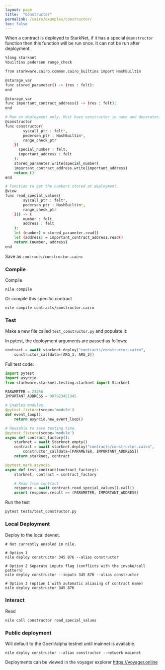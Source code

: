 ```yaml
---
layout: page
title:  "Constructor"
permalink: /cairo/examples/constructor/
toc: false
---
```


When a contract is deployed to StarkNet, if it has a special
`@constructor` function then this function will be run once. It
can not be run after deployment.

```sh
%lang starknet
%builtins pedersen range_check

from starkware.cairo.common.cairo_builtins import HashBuiltin

@storage_var
func stored_parameter() -> (res : felt):
end

@storage_var
func important_contract_address() -> (res : felt):
end

# Run on deployment only. Must have constructor in name and decorator.
@constructor
func constructor{
        syscall_ptr : felt*,
        pedersen_ptr : HashBuiltin*,
        range_check_ptr
    }(
      special_number : felt,
      important_address : felt
    ):
    stored_parameter.write(special_number)
    important_contract_address.write(important_address)
    return ()
end

# Function to get the numbers stored at deployment.
@view
func read_special_values{
        syscall_ptr : felt*,
        pedersen_ptr : HashBuiltin*,
        range_check_ptr
    }() -> (
        number : felt,
        address : felt
    ):
    let (number) = stored_parameter.read()
    let (address) = important_contract_address.read()
    return (number, address)
end


```
Save as `contracts/constructor.cairo`

### Compile

Compile
```
nile compile
```
Or compile this specific contract
```
nile compile contracts/constructor.cairo
```

### Test

Make a new file called `test_constructor.py` and populate it:

In pytest, the deployment arguments are passed as follows:

```py
contract = await starknet.deploy("contracts/constructor.cairo",
    constructor_calldata=[ARG_1, ARG_2])
```
Full test code:
```py
import pytest
import asyncio
from starkware.starknet.testing.starknet import Starknet

PARAMETER = 23456
IMPORTANT_ADDRESS = 987623451345

# Enables modules.
@pytest.fixture(scope='module')
def event_loop():
    return asyncio.new_event_loop()

# Reusable to save testing time.
@pytest.fixture(scope='module')
async def contract_factory():
    starknet = await Starknet.empty()
    contract = await starknet.deploy("contracts/constructor.cairo",
        constructor_calldata=[PARAMETER, IMPORTANT_ADDRESS])
    return starknet, contract

@pytest.mark.asyncio
async def test_contract(contract_factory):
    starknet, contract = contract_factory

    # Read from contract
    response = await contract.read_special_values().call()
    assert response.result == (PARAMETER, IMPORTANT_ADDRESS)
```
Run the test
```
pytest tests/test_constructor.py
```

### Local Deployment

Deploy to the local devnet.
```
# Not currently enabled in nile.

# Option 1
nile deploy constructor 345 876 --alias constructor

# Option 2 Separate inputs flag (conflicts with the invoke/call pattern)
nile deploy constructor --inputs 345 876 --alias constructor

# Option 3 (option 1 with automatic aliasing of contract name)
nile deploy constructor 345 876
```

### Interact

Read
```
nile call constructor read_special_values
```


### Public deployment

Will default to the Goerli/alpha testnet until mainnet is available.
```
nile deploy constructor --alias constructor --network mainnet
```
Deployments can be viewed in the voyager explorer
https://voyager.online
